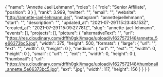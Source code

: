 {
 "name": "Annette Jael Lehmann",
 "roles": [
  {
   "role": "Senior Affiliate",
   "position": 3
  }
 ],
 "rank": 3.999,
 "twitter": "",
 "email": "",
 "website": "http://annette-jael-lehmann.de/",
 "instagram": "annettejaellehmann",
 "start": "",
 "description": "",
 "updated_at": "2021-07-29T15:23:48.153Z",
 "created_at": "2021-07-29T15:09:27.781Z",
 "slug": "annette-jael-lehmann",
 "events": [],
 "projects": [],
 "picture": {
  "alternativeText": "",
  "url": "https://res.cloudinary.com/dfffh0gkl/image/upload/v1627572148/annette_5e66373bc5.jpg",
  "width": 375,
  "height": 500,
  "formats": {
   "large": {
    "url": "",
    "ext": "",
    "width": 0,
    "height": 0
   },
   "medium": {
    "url": "",
    "ext": "",
    "width": 0,
    "height": 0
   },
   "small": {
    "url": "",
    "ext": "",
    "width": 0,
    "height": 0
   },
   "thumbnail": {
    "url": "https://res.cloudinary.com/dfffh0gkl/image/upload/v1627572148/thumbnail_annette_5e66373bc5.jpg",
    "ext": ".jpg",
    "width": 117,
    "height": 156
   }
  }
 }
}